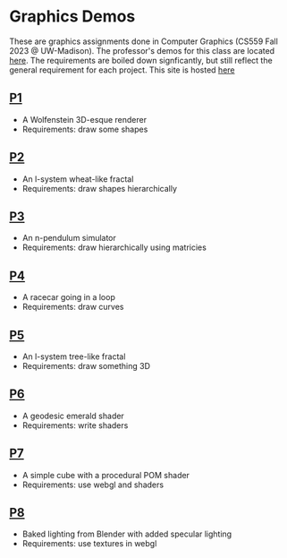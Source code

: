 # Graphics Demos

These are graphics assignments done in Computer Graphics (CS559 Fall 2023 @ UW-Madison).
The professor's demos for this class are located [here](https://github.com/sifakis/CS559F23_Demos).
The requirements are boiled down signficantly, but still reflect the general requirement for each project. 
This site is hosted [here](https://iyadhamid.github.io/GraphicsDemos)

## [P1](https://iyadhamid.github.io/GraphicsDemos/P1/p1.html)
- A Wolfenstein 3D-esque renderer
- Requirements: draw some shapes
## [P2](https://iyadhamid.github.io/GraphicsDemos/P2/p2.html)
- An l-system wheat-like fractal
- Requirements: draw shapes hierarchically
## [P3](https://iyadhamid.github.io/GraphicsDemos/P3/p3.html)
- An n-pendulum simulator
- Requirements: draw hierarchically using matricies
## [P4](https://iyadhamid.github.io/GraphicsDemos/P4/p4.html)
- A racecar going in a loop
- Requirements: draw curves
## [P5](https://iyadhamid.github.io/GraphicsDemos/P5/p5.html)
- An l-system tree-like fractal
- Requirements: draw something 3D
## [P6](https://iyadhamid.github.io/GraphicsDemos/P6/p6.html)
- A geodesic emerald shader
- Requirements: write shaders
## [P7](https://iyadhamid.github.io/GraphicsDemos/P7/p7.html)
- A simple cube with a procedural POM shader
- Requirements: use webgl and shaders
## [P8](https://iyadhamid.github.io/GraphicsDemos/P8/p8.html)
- Baked lighting from Blender with added specular lighting
- Requirements: use textures in webgl
